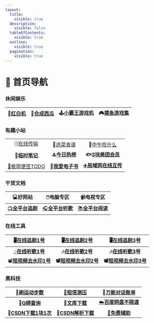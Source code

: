 ```yaml
---
layout:
  title:
    visible: true
  description:
    visible: false
  tableOfContents:
    visible: true
  outline:
    visible: true
  pagination:
    visible: true
---
```


# 🏨 首页导航

### 休闲娱乐

| 🐲[红白机](https://nes.heheda.top/) | 🍉[合成西瓜](http://tool.liumingye.cn/watermelon/) | 🕹️[小霸王游戏机](https://www.yikm.net/) | 🎮[摸鱼游戏集](https://www.wesane.com/) |
| :------------------------------: | :--------------------------------------------: | :--------------------------------: | :--------------------------------: |

### 有趣小站

|                                            |                                                                                     |                                                                                          |
| :----------------------------------------: | :---------------------------------------------------------------------------------: | :--------------------------------------------------------------------------------------: |
|      🗄️[在线传输](https://wormhole.app/)      |                         🍛[选菜食谱](https://cook.yunyoujun.cn/)                        |                             🍚[中午吃什么](http://chishenme.xyz/)                             |
|    **📒**[**临时笔记**](https://bijici.com/)   |                       **♨️**[**今日热榜**](https://tophub.today/)                       | **🐟**[**3块美团会员**](https://flowus.cn/haoruan/share/1e16994c-1ef4-47f9-9c21-21c6c3ba01a0) |
| [📑极简便签TODO](https://www.ricocc.com/todo/) | 📖[**我爱电子书**](https://flowus.cn/haoruan/share/3fc2e8ca-a47a-413b-9388-d174f90b5bb4) |                            [**✈️局域网在线互传**](https://yunge.in/)                            |

### 干货文档

|                        💻好网站                       |                **🖱️电脑专区**               |                             **📹电视专区**                             |
| :------------------------------------------------: | :--------------------------------------: | :----------------------------------------------------------------: |
| [📺**全平台追剧**](ying-yin-yue-du/zhui-ju-ying-shi.md) | [🎧**全平台听歌**](ying-yin-yue-du/yin-le.md) | [📚**全平台阅读**](ying-yin-yue-du/yue-du-ting-shu-man-hua-dong-man.md) |

### 在线工具

|        [🖥️在线追剧1号](https://www.reboku.com/)        |        [🖥️在线追剧2号](https://search.ymck.me/)       |         🖥️[在线追剧3号](http://www.renren.pro/)         |
| :------------------------------------------------: | :-----------------------------------------------: | :-------------------------------------------------: |
| [🎶**在线听歌1号**](https://tool.liumingye.cn/music/#/) | **🎶**[**在线听歌2号**](https://www.jamendo.com/start) |      **🎶**[**在线听歌3号**](https://www.zz123.com/)     |
|     📽️[**短视频去水印1号**](https://dy.kukutool.com/)    |    **📽️**[**短视频去水印2号**](https://api.spapi.cn/)   | **📽️**[**短视频去水印3号**](https://www.dy114.com/douyin) |

### 黑科技

|               🏃[刷运动步数](https://shuabu.org/)              |                          [📵短信测压](https://haoruan.gitbook.io/bei-yong-wen-ku/pages/%E5%BD%B1%E9%9F%B3%E9%98%85%E8%AF%BB/%E7%9F%AD%E4%BF%A1%E6%B5%8B%E5%8E%8B)                         |                                            💭[万能对话账单](https://tool.dvgod.com/index.html)                                           |
| :-------------------------------------------------------: | :-----------------------------------------------------------------------------------------------------------------------------------------------------------------------------------: | :--------------------------------------------------------------------------------------------------------------------------------: |
|     **🐧**[**Q绑查询**](https://zy.xywlapi.cc/home.html)     | **📃**[**文库下载**](https://www.wk.haoruan.cc/%E7%9F%A5%E8%AF%86%E5%BA%93/%E7%99%BE%E5%BA%A6%E6%96%87%E5%BA%93%E8%B1%86%E4%B8%81%E9%81%93%E5%AE%A2%E5%B7%B4%E5%B7%B4%E4%B8%8B%E8%BD%BD/) | [☁️**百度网盘不限速**](https://wk.haoruan.cc/%E7%9F%A5%E8%AF%86%E5%BA%93/%E7%99%BE%E5%BA%A6%E7%BD%91%E7%9B%98%E4%B8%8D%E9%99%90%E9%80%9F) |
| **🔻**[**CSDN下载1块1次**](https://www.zhanghuanglong.com/dl) |                                                                      **🔻**[**CSDN解析下载**](https://dl.zzyyww.cn/)                                                                      |                                           [**🧱免费辅助**](https://app.yinxiang.com/b/4kxVw)                                           |
